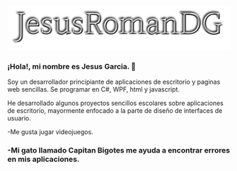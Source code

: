 ![](name.png)


### ¡Hola!, mi nombre es Jesus Garcia. 👋

Soy un desarrollador principiante de aplicaciones de escritorio y paginas web sencillas. Se programar en C#, WPF, html y javascript.

He desarrollado algunos proyectos sencillos escolares sobre aplicaciones de escritorio, mayormente enfocado a la parte de diseño de interfaces de usuario.

-Me gusta jugar videojuegos.
### -Mi gato llamado Capitan Bigotes me ayuda a encontrar errores en mis aplicaciones.

<!--
**JesusRomanDG/JesusRomanDG** is a ✨ _special_ ✨ repository because its `README.md` (this file) appears on your GitHub profile.

Here are some ideas to get you started:

- 🔭 I’m currently working on ...
- 🌱 I’m currently learning ...
- 👯 I’m looking to collaborate on ...
- 🤔 I’m looking for help with ...
- 💬 Ask me about ...
- 📫 How to reach me: ...
- 😄 Pronouns: ...
- ⚡ Fun fact: ...
-->

